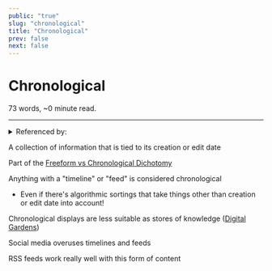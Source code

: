 ```yaml
---
public: "true"
slug: "chronological"
title: "Chronological"
prev: false
next: false
---
```

<script setup>
import { data } from '../../git.data.ts';
import { useData } from 'vitepress';
const pageData = useData();
</script>
<h1 class="p-name">Chronological</h1>
<p>73 words, ~0 minute read. <span v-html="data[`site/${pageData.page.value.relativePath}`]" /></p>
<hr/>

<details><summary>Referenced by:</summary><a href="/garden/digital-gardens/index.md">Digital Gardens</a><a href="/garden/freeform-vs-chronological-dichotomy/index.md">Freeform vs Chronological Dichotomy</a></details>

A collection of information that is tied to its creation or edit date

Part of the [Freeform vs Chronological Dichotomy](/garden/freeform-vs-chronological-dichotomy/index.md)

Anything with a "timeline" or "feed" is considered chronological
- Even if there's algorithmic sortings that take things other than creation or edit date into account!

Chronological displays are less suitable as stores of knowledge ([Digital Gardens](/garden/digital-gardens/index.md))

Social media overuses timelines and feeds

RSS feeds work really well with this form of content